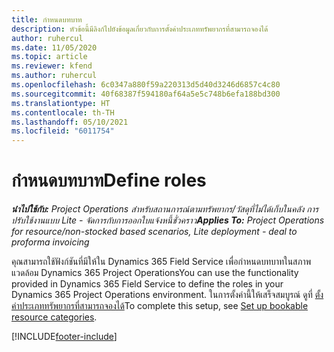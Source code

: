 ```yaml
---
title: กำหนดบทบาท
description: หัวข้อนี้มีลิงก์ไปยังข้อมูลเกี่ยวกับการตั้งค่าประเภททรัพยากรที่สามารถจองได้
author: ruhercul
ms.date: 11/05/2020
ms.topic: article
ms.reviewer: kfend
ms.author: ruhercul
ms.openlocfilehash: 6c0347a880f59a220313d5d40d3246d6857c4c80
ms.sourcegitcommit: 40f68387f594180af64a5e5c748b6efa188bd300
ms.translationtype: HT
ms.contentlocale: th-TH
ms.lasthandoff: 05/10/2021
ms.locfileid: "6011754"
---
```

# <a name="define-roles"></a><span data-ttu-id="4bdaa-103">กำหนดบทบาท</span><span class="sxs-lookup"><span data-stu-id="4bdaa-103">Define roles</span></span>

<span data-ttu-id="4bdaa-104">_**นำไปใช้กับ:** Project Operations สำหรับสถานการณ์ตามทรัพยากร/วัสดุที่ไม่ได้เก็บในคลัง การปรับใช้งานแบบ Lite - จัดการกับการออกใบแจ้งหนี้ชั่วคราว_</span><span class="sxs-lookup"><span data-stu-id="4bdaa-104">_**Applies To:** Project Operations for resource/non-stocked based scenarios, Lite deployment - deal to proforma invoicing_</span></span>

<span data-ttu-id="4bdaa-105">คุณสามารถใช้ฟังก์ชันที่มีให้ใน Dynamics 365 Field Service เพื่อกำหนดบทบาทในสภาพแวดล้อม Dynamics 365 Project Operations</span><span class="sxs-lookup"><span data-stu-id="4bdaa-105">You can use the functionality provided in Dynamics 365 Field Service to define the roles in your Dynamics 365 Project Operations environment.</span></span> <span data-ttu-id="4bdaa-106">ในการตั้งค่านี้ให้เสร็จสมบูรณ์ ดูที่ [ตั้งค่าประเภททรัพยากรที่สามารถจองได้](/dynamics365/field-service/set-up-bookable-resource-categories)</span><span class="sxs-lookup"><span data-stu-id="4bdaa-106">To complete this setup, see [Set up bookable resource categories](/dynamics365/field-service/set-up-bookable-resource-categories).</span></span>


[!INCLUDE[footer-include](../includes/footer-banner.md)]